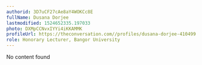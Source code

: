 ```yaml
---
authorid: 3D7uCF27cAe8aY4WOKCc8E
fullName: Dusana Dorjee
lastmodified: 1524652335.197033
photo: DXMpCCNvxIYYi4iKKAMMK
profileUrl: https://theconversation.com//profiles/dusana-dorjee-410499
role: Honorary Lecturer, Bangor University
---
```

No content found